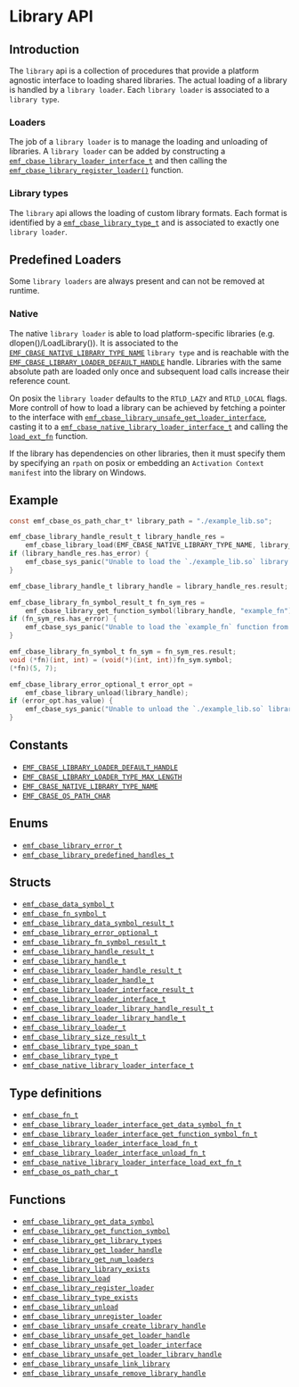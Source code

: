# Library API

## Introduction

The `library` api is a collection of procedures that provide a platform agnostic interface
to loading shared libraries. The actual loading of a library is handled by a `library loader`.
Each `library loader` is associated to a `library type`.

### Loaders

The job of a `library loader` is to manage the loading and unloading of libraries.
A `library loader` can be added by constructing a [`emf_cbase_library_loader_interface_t`](../reference/struct.emf_cbase_library_loader_interface_t.md) and then calling the [`emf_cbase_library_register_loader()`](../reference/fn.emf_cbase_library_register_loader.md) function.

### Library types

The `library` api allows the loading of custom library formats.
Each format is identified by a [`emf_cbase_library_type_t`](../reference/struct.emf_cbase_library_type_t.md) and is associated to exactly one `library loader`.

## Predefined Loaders

Some `library loaders` are always present and can not be removed at runtime.

### Native

The native `library loader` is able to load platform-specific libraries (e.g. dlopen()/LoadLibrary()).
It is associated to the [`EMF_CBASE_NATIVE_LIBRARY_TYPE_NAME`](../reference/constant.EMF_CBASE_NATIVE_LIBRARY_TYPE_NAME.md) `library type` and is reachable with the [`EMF_CBASE_LIBRARY_LOADER_DEFAULT_HANDLE`](../reference/constant.EMF_CBASE_LIBRARY_LOADER_DEFAULT_HANDLE.md) handle. Libraries with the same absolute path are loaded only once and subsequent load calls increase their reference count.

On posix the `library loader` defaults to the `RTLD_LAZY` and `RTLD_LOCAL` flags. More controll of how to load a library can be achieved by fetching a pointer to the interface with [`emf_cbase_library_unsafe_get_loader_interface`](../reference/fn.emf_cbase_library_unsafe_get_loader_interface.md), casting it to a [`emf_cbase_native_library_loader_interface_t`](../reference/struct.emf_cbase_native_library_loader_interface_t.md) and calling the [`load_ext_fn`](../reference/type.emf_cbase_native_library_loader_interface_load_ext_fn_t.md) function.

If the library has dependencies on other libraries, then it must specify them by specifying an `rpath` on posix or embedding an `Activation Context manifest` into the library on Windows.

## Example

```c
const emf_cbase_os_path_char_t* library_path = "./example_lib.so";

emf_cbase_library_handle_result_t library_handle_res = 
    emf_cbase_library_load(EMF_CBASE_NATIVE_LIBRARY_TYPE_NAME, library_path);
if (library_handle_res.has_error) {
    emf_cbase_sys_panic("Unable to load the `./example_lib.so` library.");
}

emf_cbase_library_handle_t library_handle = library_handle_res.result;

emf_cbase_library_fn_symbol_result_t fn_sym_res =
    emf_cbase_library_get_function_symbol(library_handle, "example_fn");
if (fn_sym_res.has_error) {
    emf_cbase_sys_panic("Unable to load the `example_fn` function from the library.");
}

emf_cbase_library_fn_symbol_t fn_sym = fn_sym_res.result;
void (*fn)(int, int) = (void(*)(int, int))fn_sym.symbol;
(*fn)(5, 7);

emf_cbase_library_error_optional_t error_opt =
    emf_cbase_library_unload(library_handle);
if (error_opt.has_value) {
    emf_cbase_sys_panic("Unable to unload the `./example_lib.so` library.");
}
```

## Constants

- [`EMF_CBASE_LIBRARY_LOADER_DEFAULT_HANDLE`](../reference/constant.EMF_CBASE_LIBRARY_LOADER_DEFAULT_HANDLE.md)
- [`EMF_CBASE_LIBRARY_LOADER_TYPE_MAX_LENGTH`](../reference/constant.EMF_CBASE_LIBRARY_LOADER_TYPE_MAX_LENGTH.md)
- [`EMF_CBASE_NATIVE_LIBRARY_TYPE_NAME`](../reference/constant.EMF_CBASE_NATIVE_LIBRARY_TYPE_NAME.md)
- [`EMF_CBASE_OS_PATH_CHAR`](../reference/constant.EMF_CBASE_OS_PATH_CHAR.md)

## Enums

- [`emf_cbase_library_error_t`](../reference/enum.emf_cbase_library_error_t.md)
- [`emf_cbase_library_predefined_handles_t`](../reference/enum.emf_cbase_library_predefined_handles_t.md)

## Structs

- [`emf_cbase_data_symbol_t`](../reference/struct.emf_cbase_data_symbol_t.md)
- [`emf_cbase_fn_symbol_t`](../reference/struct.emf_cbase_fn_symbol_t.md)
- [`emf_cbase_library_data_symbol_result_t`](../reference/struct.emf_cbase_library_data_symbol_result_t.md)
- [`emf_cbase_library_error_optional_t`](../reference/struct.emf_cbase_library_error_optional_t.md)
- [`emf_cbase_library_fn_symbol_result_t`](../reference/struct.emf_cbase_library_fn_symbol_result_t.md)
- [`emf_cbase_library_handle_result_t`](../reference/struct.emf_cbase_library_handle_result_t.md)
- [`emf_cbase_library_handle_t`](../reference/struct.emf_cbase_library_handle_t.md)
- [`emf_cbase_library_loader_handle_result_t`](../reference/struct.emf_cbase_library_loader_handle_result_t.md)
- [`emf_cbase_library_loader_handle_t`](../reference/struct.emf_cbase_library_loader_handle_t.md)
- [`emf_cbase_library_loader_interface_result_t`](../reference/struct.emf_cbase_library_loader_interface_result_t.md)
- [`emf_cbase_library_loader_interface_t`](../reference/struct.emf_cbase_library_loader_interface_t.md)
- [`emf_cbase_library_loader_library_handle_result_t`](../reference/struct.emf_cbase_library_loader_library_handle_result_t.md)
- [`emf_cbase_library_loader_library_handle_t`](../reference/struct.emf_cbase_library_loader_library_handle_t.md)
- [`emf_cbase_library_loader_t`](../reference/struct.emf_cbase_library_loader_t.md)
- [`emf_cbase_library_size_result_t`](../reference/struct.emf_cbase_library_size_result_t.md)
- [`emf_cbase_library_type_span_t`](../reference/struct.emf_cbase_library_type_span_t.md)
- [`emf_cbase_library_type_t`](../reference/struct.emf_cbase_library_type_t.md)
- [`emf_cbase_native_library_loader_interface_t`](../reference/struct.emf_cbase_native_library_loader_interface_t.md)

## Type definitions

- [`emf_cbase_fn_t`](../reference/type.emf_cbase_fn_t.md)
- [`emf_cbase_library_loader_interface_get_data_symbol_fn_t`](../reference/type.emf_cbase_library_loader_interface_get_data_symbol_fn_t.md)
- [`emf_cbase_library_loader_interface_get_function_symbol_fn_t`](../reference/type.emf_cbase_library_loader_interface_get_function_symbol_fn_t.md)
- [`emf_cbase_library_loader_interface_load_fn_t`](../reference/type.emf_cbase_library_loader_interface_load_fn_t.md)
- [`emf_cbase_library_loader_interface_unload_fn_t`](../reference/type.emf_cbase_library_loader_interface_unload.md)
- [`emf_cbase_native_library_loader_interface_load_ext_fn_t`](../reference/type.emf_cbase_native_library_loader_interface_load_ext_fn_t.md)
- [`emf_cbase_os_path_char_t`](../reference/type.emf_cbase_os_path_char_t.md)

## Functions

- [`emf_cbase_library_get_data_symbol`](../reference/fn.emf_cbase_library_get_data_symbol.md)
- [`emf_cbase_library_get_function_symbol`](../reference/fn.emf_cbase_library_get_function_symbol.md)
- [`emf_cbase_library_get_library_types`](../reference/fn.emf_cbase_library_get_library_types.md)
- [`emf_cbase_library_get_loader_handle`](../reference/fn.emf_cbase_library_get_loader_handle.md)
- [`emf_cbase_library_get_num_loaders`](../reference/fn.emf_cbase_library_get_num_loaders.md)
- [`emf_cbase_library_library_exists`](../reference/fn.emf_cbase_library_library_exists.md)
- [`emf_cbase_library_load`](../reference/fn.emf_cbase_library_load.md)
- [`emf_cbase_library_register_loader`](../reference/fn.emf_cbase_library_register_loader.md)
- [`emf_cbase_library_type_exists`](../reference/fn.emf_cbase_library_type_exists.md)
- [`emf_cbase_library_unload`](../reference/fn.emf_cbase_library_unload.md)
- [`emf_cbase_library_unregister_loader`](../reference/fn.emf_cbase_library_unregister_loader.md)
- [`emf_cbase_library_unsafe_create_library_handle`](../reference/fn.emf_cbase_library_unsafe_create_library_handle.md)
- [`emf_cbase_library_unsafe_get_loader_handle`](../reference/fn.emf_cbase_library_unsafe_get_loader_handle.md)
- [`emf_cbase_library_unsafe_get_loader_interface`](../reference/fn.emf_cbase_library_unsafe_get_loader_interface.md)
- [`emf_cbase_library_unsafe_get_loader_library_handle`](../reference/fn.emf_cbase_library_unsafe_get_loader_library_handle.md)
- [`emf_cbase_library_unsafe_link_library`](../reference/fn.emf_cbase_library_unsafe_link_library.md)
- [`emf_cbase_library_unsafe_remove_library_handle`](../reference/fn.emf_cbase_library_unsafe_remove_library_handle.md)
